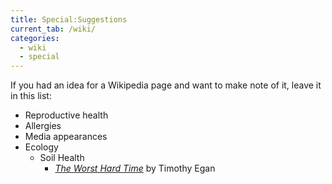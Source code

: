 ```yaml
---
title: Special:Suggestions
current_tab: /wiki/
categories:
  - wiki
  - special
---
```


If you had an idea for a Wikipedia page and want to make note of it, leave it in this list:

* Reproductive health
* Allergies
* Media appearances
* Ecology
  * Soil Health
    * [_The Worst Hard Time_](https://www.amazon.com/Worst-Hard-Time-Survived-American/dp/0618773479) by Timothy Egan
